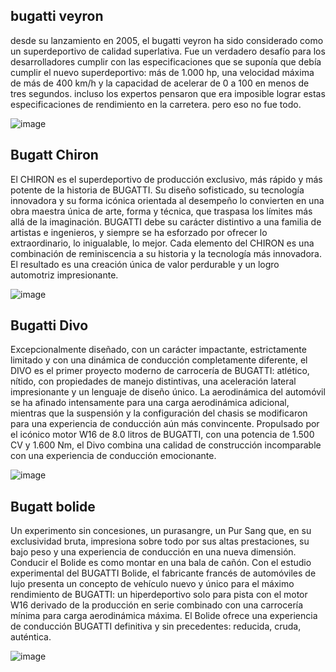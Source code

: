 ## bugatti veyron
desde su lanzamiento en 2005, el bugatti veyron ha sido considerado como un superdeportivo de calidad superlativa. Fue un verdadero desafío para los desarrolladores cumplir con las especificaciones que se suponía que debía cumplir el nuevo superdeportivo: más de 1.000 hp, una velocidad máxima de más de 400 km/h y la capacidad de acelerar de 0 a 100 en menos de tres segundos. incluso los expertos pensaron que era imposible lograr estas especificaciones de rendimiento en la carretera. pero eso no fue todo.

![image](https://user-images.githubusercontent.com/100097825/159187114-91db0f24-1d7d-42c0-961c-82ba9395e8c7.png)

## Bugatt Chiron
El CHIRON es el superdeportivo de producción exclusivo, más rápido y más potente de la historia de BUGATTI. Su diseño sofisticado, su tecnología innovadora y su forma icónica orientada al desempeño lo convierten en una obra maestra única de arte, forma y técnica, que traspasa los límites más allá de la imaginación.
BUGATTI debe su carácter distintivo a una familia de artistas e ingenieros, y siempre se ha esforzado por ofrecer lo extraordinario, lo inigualable, lo mejor. Cada elemento del CHIRON es una combinación de reminiscencia a su historia y la tecnología más innovadora. El resultado es una creación única de valor perdurable y un logro automotriz impresionante.

![image](https://user-images.githubusercontent.com/100097825/159187327-4e6f8bdb-5641-48d0-91e3-16e0493990fe.png)

## Bugatti Divo
Excepcionalmente diseñado, con un carácter impactante, estrictamente limitado y con una dinámica de conducción completamente diferente, el DIVO es el primer proyecto moderno de carrocería de BUGATTI: atlético, nítido, con propiedades de manejo distintivas, una aceleración lateral impresionante y un lenguaje de diseño único. La aerodinámica del automóvil se ha afinado intensamente para una carga aerodinámica adicional, mientras que la suspensión y la configuración del chasis se modificaron para una experiencia de conducción aún más convincente. Propulsado por el icónico motor W16 de 8.0 litros de BUGATTI, con una potencia de 1.500 CV y ​​1.600 Nm, el Divo combina una calidad de construcción incomparable con una experiencia de conducción emocionante.

![image](https://user-images.githubusercontent.com/100097825/159187426-ef6d5fac-7aba-4352-a577-cffa1b26cb37.png)

## Bugatt bolide
Un experimento sin concesiones, un purasangre, un Pur Sang que, en su exclusividad bruta, impresiona sobre todo por sus altas prestaciones, su bajo peso y una experiencia de conducción en una nueva dimensión. Conducir el Bolide es como montar en una bala de cañón.
Con el estudio experimental del BUGATTI Bolide, el fabricante francés de automóviles de lujo presenta un concepto de vehículo nuevo y único para el máximo rendimiento de BUGATTI: un hiperdeportivo solo para pista con el motor W16 derivado de la producción en serie combinado con una carrocería mínima para carga aerodinámica máxima. El Bolide ofrece una experiencia de conducción BUGATTI definitiva y sin precedentes: reducida, cruda, auténtica.

![image](https://user-images.githubusercontent.com/100097825/159187553-e34a0475-a3b4-4aba-9240-d279eadf91ef.png)

